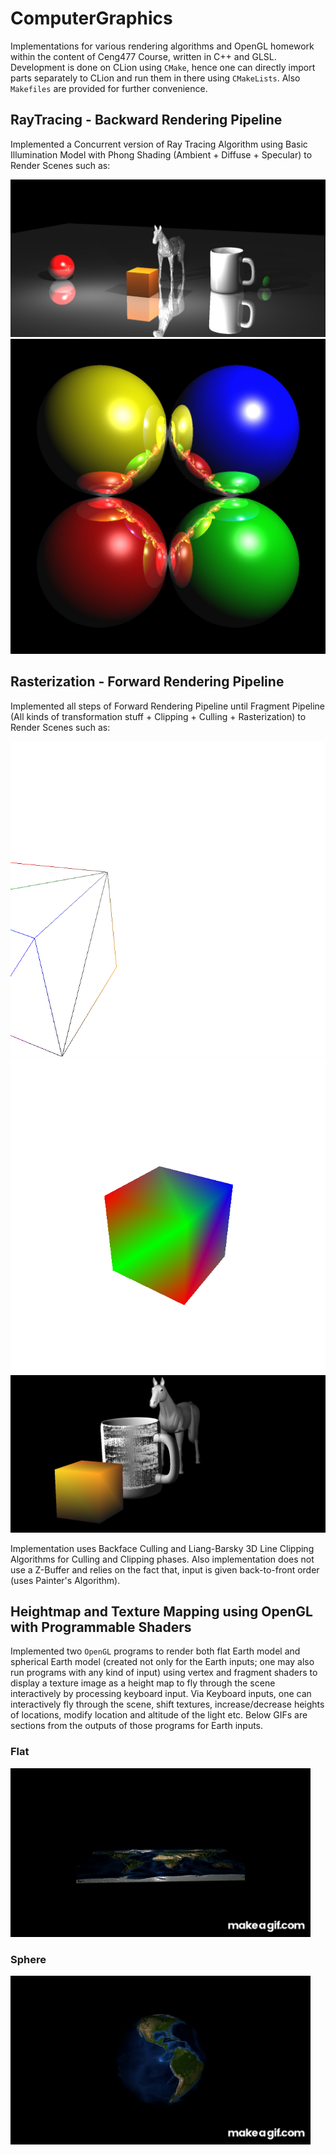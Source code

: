 # ComputerGraphics
Implementations for various rendering algorithms and OpenGL homework within the content of Ceng477 Course, written in C++ and GLSL. Development is done on CLion using `CMake`, hence one can directly import parts separately to CLion and run them in there using `CMakeLists`. Also `Makefiles` are provided for further convenience.

## RayTracing - Backward Rendering Pipeline
Implemented a Concurrent version of Ray Tracing Algorithm using Basic Illumination Model with Phong Shading (Ambient + Diffuse + Specular) to Render Scenes such as:

![RT-1](images/RT-1.jpg)
![RT-2](images/RT-2.jpg)

## Rasterization - Forward Rendering Pipeline
Implemented all steps of Forward Rendering Pipeline until Fragment Pipeline (All kinds of transformation stuff + Clipping + Culling + Rasterization) to Render Scenes such as:

![FRP-1](images/FRP-1.png)
![FRP-2](images/FRP-2.png)
![FRP-3](images/FRP-3.png)

Implementation uses Backface Culling and Liang-Barsky 3D Line Clipping Algorithms for Culling and Clipping phases. Also implementation does not use a Z-Buffer and relies on the fact that, input is given back-to-front order (uses Painter's Algorithm).

## Heightmap and Texture Mapping using OpenGL with Programmable Shaders
Implemented two `OpenGL` programs to render both flat Earth model and spherical Earth model (created not only for the Earth inputs; one may also run programs with any kind of input) using vertex and fragment shaders to display a texture image as a height map to fly through the scene interactively by processing keyboard input. Via Keyboard inputs, one can interactively fly through the scene, shift textures, increase/decrease heights of locations, modify location and altitude of the light etc. Below GIFs are sections from the outputs of those programs for Earth inputs.

### Flat
![flat_earth](images/flat_earth.gif)


### Sphere
![spherical_earth](images/spherical_earth.gif)

